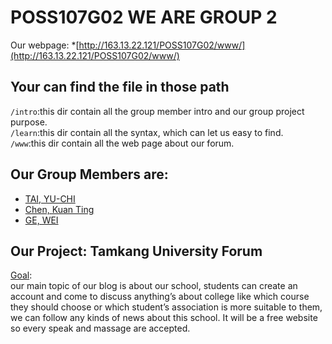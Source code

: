 # POSS107G02 WE ARE GROUP 2
Our webpage: *[http://163.13.22.121/POSS107G02/www/](http://163.13.22.121/POSS107G02/www/)
## Your can find the file in those path
`/intro`:this dir contain all the group member intro and our group project purpose.<br>
`/learn`:this dir contain all the syntax, which can let us easy to find.<br> 
`/www`:this dir contain all the web page about our forum.<br>
## Our Group Members are:
* [TAI, YU-CHI](/intro/yuchi.md)
* [Chen, Kuan Ting](/intro/KuanTing.md)
* [GE, WEI](/intro/wei.md)
## Our Project: Tamkang University Forum
[Goal](/intro/ProjectGoal.md):<br>
  our main topic of our blog is about our school, students can create an account and come to discuss anything’s about college like which course they should choose or which student’s association is more suitable to them, we can follow any kinds of news about this school. It will be a free website so every speak and massage are accepted.
